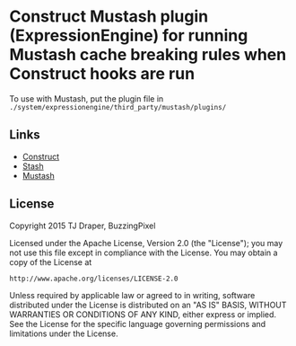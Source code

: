 # Construct Mustash plugin (ExpressionEngine) for running Mustash cache breaking rules when Construct hooks are run

To use with Mustash, put the plugin file in `./system/expressionengine/third_party/mustash/plugins/`

## Links

- [Construct](https://buzzingpixel.com/ee-add-ons/construct)
- [Stash](https://github.com/croxton/Stash)
- [Mustash](https://github.com/croxton/Stash/wiki/Mustash)

## License

Copyright 2015 TJ Draper, BuzzingPixel

Licensed under the Apache License, Version 2.0 (the "License");
you may not use this file except in compliance with the License.
You may obtain a copy of the License at

    http://www.apache.org/licenses/LICENSE-2.0

Unless required by applicable law or agreed to in writing, software
distributed under the License is distributed on an "AS IS" BASIS,
WITHOUT WARRANTIES OR CONDITIONS OF ANY KIND, either express or implied.
See the License for the specific language governing permissions and
limitations under the License.